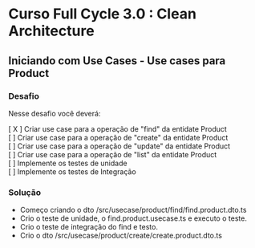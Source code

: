 # Curso Full Cycle 3.0 : Clean Architecture
## Iniciando com Use Cases - Use cases para Product

### Desafio
Nesse desafio você deverá:  

[ X ] Criar use case para a operação de "find" da entidate Product<br />
[  ] Criar use case para a operação de "create" da entidate Product<br />
[  ] Criar use case para a operação de "update" da entidate Product<br />
[  ] Criar use case para a operação de "list" da entidate Product<br />
[  ] Implemente os testes de unidade<br />
[  ] Implemente os testes de Integração<br />



### Solução
- Começo criando o dto /src/usecase/product/find/find.product.dto.ts
- Crio o teste de unidade, o find.product.usecase.ts e executo o teste.
- Crio o teste de integração do find e testo.
- Crio o dto /src/usecase/product/create/create.product.dto.ts